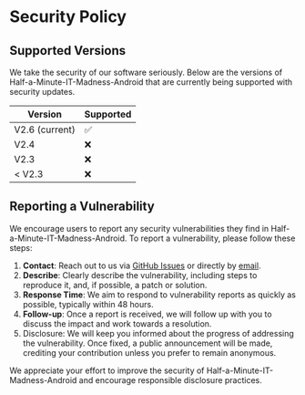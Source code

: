 # Security Policy

## Supported Versions

We take the security of our software seriously. Below are the versions of Half-a-Minute-IT-Madness-Android that are currently being supported with security updates.

| Version        | Supported          |
|----------------|--------------------|
| V2.6 (current) | :white_check_mark: |
| V2.4           | :x:                |
| V2.3           | :x:                |
| < V2.3         | :x:                |

## Reporting a Vulnerability

We encourage users to report any security vulnerabilities they find in Half-a-Minute-IT-Madness-Android. To report a vulnerability, please follow these steps:

1. **Contact**: Reach out to us via [GitHub Issues](https://github.com/Stensel8/Half-a-Minute-IT-Madness-Android/issues) or directly by [email](mailto:Github@sten-tijhuis.nl).
2. **Describe**: Clearly describe the vulnerability, including steps to reproduce it, and, if possible, a patch or solution.
3. **Response Time**: We aim to respond to vulnerability reports as quickly as possible, typically within 48 hours.
4. **Follow-up**: Once a report is received, we will follow up with you to discuss the impact and work towards a resolution.
5. Disclosure: We will keep you informed about the progress of addressing the vulnerability. Once fixed, a public announcement will be made, crediting your contribution unless you prefer to remain anonymous.

We appreciate your effort to improve the security of Half-a-Minute-IT-Madness-Android and encourage responsible disclosure practices.
